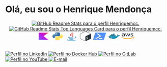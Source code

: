 # Olá, eu sou o Henrique Mendonça

[//]: # (GitHub Stats)
<div style="text-align: center;">
    <a href="https://github.com/Henriquemcc">
        <img height="180em" src="https://github-readme-stats.vercel.app/api?username=Henriquemcc&show=reviews,discussions_started,discussions_answered,prs_merged,prs_merged_percentage&show_icons=true&theme=highcontrast" alt="GitHub Readme Stats para o perfil Henriquemcc."/>
        <img height="180em" src="https://github-readme-stats.vercel.app/api/top-langs/?username=Henriquemcc&layout=pie&show_icons=true&theme=highcontrast" alt="GitHub Readme Stats Top Languages Card para o perfil Henriquemcc."/>
    </a>
</div>

[//]: # (Linguagens que quero destacar)
<div style="display: inline_block; text-align: center;">
    <img src="https://github.com/devicons/devicon/raw/refs/heads/master/icons/kotlin/kotlin-original.svg" alt="Linguagem de programação Kotlin" height="30" width="40"/>
    <img src="https://github.com/devicons/devicon/raw/refs/heads/master/icons/python/python-original.svg" alt="Linguagem de programação Python" height="30" width="40"/>
    <img src="https://github.com/devicons/devicon/raw/refs/heads/master/icons/java/java-original.svg" alt="Linguagem de programação Java" height="30" width="40"/>
    <img src="https://github.com/devicons/devicon/raw/refs/heads/master/icons/bash/bash-original.svg" alt="Linguagem de programação Bash" height="30" width="40"/>
    <img src="https://github.com/devicons/devicon/raw/refs/heads/master/icons/powershell/powershell-original.svg" alt="Linguagem de programação PowerShell" height="30" width="40"/>
    <img src="https://github.com/devicons/devicon/raw/refs/heads/master/icons/docker/docker-original.svg" alt="Docker" height="30" width="40"/>
    <img src="https://github.com/devicons/devicon/raw/refs/heads/master/icons/amazonwebservices/amazonwebservices-original-wordmark.svg" alt="Amazon Web Services" height="30" width="40">
</div>

  ##

[//]: # (Link para as minhas redes sociais)
<div>
    <a href="https://www.linkedin.com/in/henriquemcc/">
        <img src="https://img.shields.io/badge/LinkedIn-0077B5?style=for-the-badge&logo=linkedin&logoColor=white" alt="Perfil no LinkedIn">
    </a>
    <a href="https://hub.docker.com/u/Henriquemcc">
        <img src="https://img.shields.io/badge/docker-%230db7ed.svg?style=for-the-badge&logo=docker&logoColor=white" alt="Perfil no Docker Hub">
    </a>
    <a href="https://gitlab.com/henriquemcc">
        <img src="https://img.shields.io/badge/GitLab-330F63?style=for-the-badge&logo=gitlab&logoColor=white" alt="Perfil no GitLab">
    </a>
    <a href="https://www.youtube.com/@henriquemcc">
        <img src="https://img.shields.io/badge/YouTube-FF0000?style=for-the-badge&logo=youtube&logoColor=white" alt="Perfil no YouTube">
    </a>
    <a href="mailto:henriquemendonacastelar@gmail.com">
        <img src="https://img.shields.io/badge/Gmail-D14836?style=for-the-badge&logo=gmail&logoColor=white" alt="E-mail">
    </a>
</div>